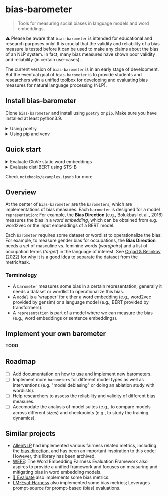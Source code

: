 # bias-barometer
> Tools for measuring social biases in language models and word embeddings.

⚠ Please be aware that `bias-barometer` is intended for educational and research purposes only! It is crucial that the validity and reliability of a bias measure is tested before it can be used to make any claims about the bias of an NLP system. In fact, many bias measures have shown poor validity and reliability (in certain use-cases).

The current version of `bias-barometer` is in an early stage of development. But the eventual goal of `bias-barometer` is to provide students and researchers with a unified toolbox for developing and evaluating bias measures for natural language processing (NLP).

## Install bias-barometer
Clone `bias-barometer` and install using `poetry` or `pip`. 
Make sure you have installed at least python3.9.

<details>
  <summary>Using poetry</summary>

  ```bash
    cd bias-barometer
    poetry install
  ```
</details>

<details>
  <summary>Using pip and venv</summary>

  ```bash
    cd bias-barometer
    # Create a virtual environment
    python3.9 -m venv .venv
    # Load the environment
    source .venv/bin/activate
    # Install using pip
    pip install .
  ```
</details>

## Quick start
<details>
  <summary>Evaluate GloVe static word embeddings</summary>

```python
from biasbarometer.barometers import AutoBarometer
from biasbarometer.models import WordEmbeddingsModel

# Initialize the embedding representation from a GloVe model
embedding = WordEmbeddingsModel("glove-twitter-25").get_representation("embedding")

# Operationalize the Bias Direction using two wordlists
barometer = AutoBarometer.from_spec("direction", wordpairs="../data/wordlists/man_vs_woman.csv", target="../data/wordlists/occupations.txt")

# Run the bias evaluation
barometer.evaluate(embedding)

barometer.results["bias_df"]
```

`glove-twitter-25` is only one of the models made available by Gensim that can be loaded using `WordEmbeddingsModel`; See for a complete list the [Gensim-data repository](https://github.com/RaRe-Technologies/gensim-data#models).
</details>

<details>
  <summary>Evaluate distilBERT using STS-B</summary>

```python
from biasbarometer.barometers import AutoBarometer
from biasbarometer.models import BERTModel

# Initialize the sentence embedding representation from a GloVe model
sentence_embeddings = BERTModel("distilbert-base-uncased").get_representation("sentence embedding")

# Operationalize the STS-B bias measure using occupation target list and the template list
barometer = AutoBarometer.from_spec("sts-b", target="../data/wordlists/occupations.txt", templates="../data/templates/sts-b.txt")

# Run the bias evaluation
barometer.evaluate(sentence_embeddings)

barometer.results["bias_df"]
```
</details>

Check `notebooks/examples.ipynb` for more.

## Overview
At the center of `bias-barometer` are the `barometers`, which are implementations of bias measures. Each `barometer` is designed for a model `representation`: For example, the **Bias Direction** (e.g., Bolukbasi et al., 2016) measures the bias in a *word embedding*, which can be obtained from e.g. word2vec or the input embeddings of a BERT model. 

Each `barometer` requires some dataset or wordlist to operationalize the bias: For example, to measure gender bias for occupations, the **Bias Direction** needs a set of masculine vs. feminine words (*wordpairs*) and a list of occupation terms (*target*) in the language of interest. See [Orgad & Belinkov (2022)](https://aclanthology.org/2022.gebnlp-1.17/) for why it is a good idea to separate the dataset from the metric/task.

### Terminology
- A `barometer` measures some bias in a certain representation; generally it needs a dataset or wordlist to operationalize this bias.
- A `model` is a 'wrapper' for either a word embedding (e.g., word2vec provided by gensim) or a language model (e.g., BERT provided by transformers).
- A `representation` is part of a model where we can measure the bias (e.g., word embeddings or sentence embeddings).

## Implement your own barometer
**TODO**

## Roadmap
- [ ] Add documentation on how to use and implement new barometers.
- [ ] Implement more `barometers` for different model types as well as interventions (e.g. "model debiasing" or doing an ablation study with wordlists).
- [ ] Help researchers to assess the reliability and validity of different bias measures.
- [ ] Accomodate the analysis of model suites (e.g., to compare models across different sizes) and checkpoints (e.g., to study the training dynamics).

## Similar projects
- [AllenNLP](https://github.com/allenai/allennlp) had implemented various fairness related metrics, including the [bias direction](https://docs.allennlp.org/main/api/fairness/bias_direction/), and has been an important inspiration to this code; However, this library has been archived.
- [WEFE](https://github.com/dccuchile/wefe): The Word Embedding Fairness Evaluation Framework also aspires to provide a unified framework and focuses on measuring and mitigating bias in word embedding models.
- [🤗 Evaluate](https://github.com/huggingface/evaluate) also implements some bias metrics.
- [LM-Eval-Harness](https://github.com/EleutherAI/lm-evaluation-harness) also implemented some bias metrics; Leverages prompt-source for prompt-based (bias) evaluations.